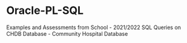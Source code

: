 # Oracle-PL-SQL
Examples and Assessments from School - 2021/2022
SQL Queries on CHDB Database - Community Hospital Database
